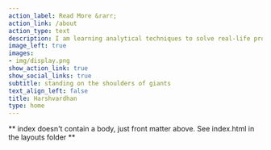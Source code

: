 ```yaml
---
action_label: Read More &rarr;
action_link: /about
action_type: text
description: I am learning analytical techniques to solve real-life problems. The end goal is to have a free, humanistic and happy world. In my free time, I read, trek, cook and listen to music.
image_left: true
images:
- img/display.png
show_action_link: true
show_social_links: true
subtitle: standing on the shoulders of giants
text_align_left: false
title: Harshvardhan
type: home
---
```


** index doesn't contain a body, just front matter above.
See index.html in the layouts folder **
